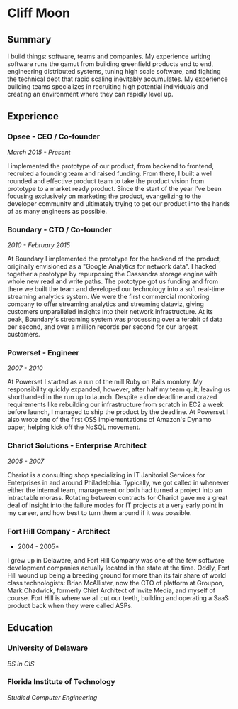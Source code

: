 # Cliff Moon

## Summary

I build things: software, teams and companies. My experience writing software runs the gamut from building greenfield products end to end, engineering distributed systems, tuning high scale software, and fighting the technical debt that rapid scaling inevitably accumulates. My experience building teams specializes in recruiting high potential individuals and creating an environment where they can rapidly level up.

## Experience

### Opsee - CEO / Co-founder
*March 2015 - Present*

I implemented the prototype of our product, from backend to frontend, recruited a founding team and raised funding. From there, I built a well rounded and effective product team to take the product vision from prototype to a market ready product. Since the start of the year I've been focusing exclusively on marketing the product, evangelizing to the developer community and ultimately trying to get our product into the hands of as many engineers as possible.

### Boundary - CTO / Co-founder
*2010 - February 2015*

At Boundary I implemented the prototype for the backend of the product, originally envisioned as a "Google Analytics for network data". I hacked together a prototype by repurposing the Cassandra storage engine with whole new read and write paths. The prototype got us funding and from there we built the team and developed our technology into a soft real-time streaming analytics system. We were the first commercial monitoring company to offer streaming analytics and streaming dataviz, giving customers unparalleled insights into their network infrastructure. At its peak, Boundary's streaming system was processing over a terabit of data per second, and over a million records per second for our largest customers.

### Powerset - Engineer
*2007 - 2010*

At Powerset I started as a run of the mill Ruby on Rails monkey. My responsibility quickly expanded, however, after half my team quit, leaving us shorthanded in the run up to launch. Despite a dire deadline and crazed requirements like rebuilding our infrastructure from scratch in EC2 a week before launch, I managed to ship the product by the deadline. At Powerset I also wrote one of the first OSS implementations of Amazon's Dynamo paper, helping kick off the NoSQL movement.

### Chariot Solutions - Enterprise Architect
*2005 - 2007*

Chariot is a consulting shop specializing in IT Janitorial Services for Enterprises in and around Philadelphia. Typically, we got called in whenever either the internal team, management or both had turned a project into an intractable morass. Rotating between contracts for Chariot gave me a great deal of insight into the failure modes for IT projects at a very early point in my career, and how best to turn them around if it was possible.

### Fort Hill Company - Architect
* 2004 - 2005*

I grew up in Delaware, and Fort Hill Company was one of the few software development companies actually located in the state at the time. Oddly, Fort Hill wound up being a breeding ground for more than its fair share of world class technologists: Brian McAllister, now the CTO of platform at Groupon, Mark Chadwick, formerly Chief Architect of Invite Media, and myself of course. Fort Hill is where we all cut our teeth, building and operating a SaaS product back when they were called ASPs.

## Education

### University of Delaware 
*BS in CIS*

### Florida Institute of Technology
*Studied Computer Engineering*
